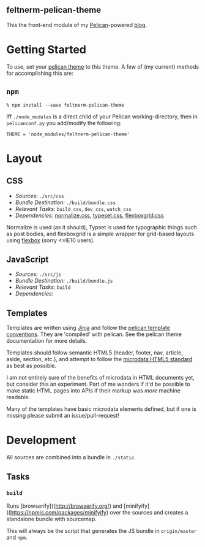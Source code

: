 feltnerm-pelican-theme
----

This the front-end module of my
[Pelican](http://pelican.readthedocs.org)-powered
[blog](blog.feltnerm.com).

# Getting Started

To use, set your [pelican theme](http://pelican.readthedocs.org/en/3.5.0/settings.html#themes) to this theme. A few of (my current) methods for accomplishing this are:

## `npm`

`% npm install --save feltnerm-pelican-theme`

Iff `./node_modules` is a direct child of your Pelican working-directory, then in `pelicanconf.py` you add/modify the following:

`THEME = 'node_modules/feltnerm-pelican-theme'`

# Layout

## CSS

- *Sources:* `./src/css`
- *Bundle Destination:* `./build/bundle.css`
- *Relevant Tasks*: `build_css`, `dev_css`, `watch_css`
- *Dependencies*: [normalize.css](https://github.com/necolas/normalize.css), [typeset.css](https://github.com/joshuarudd/typeset.css), [flexboxgrid.css](https://github.com/kristoferjoseph/flexboxgrid)

Normalize is used (as it should), Typset is used for typographic things such
as post bodies, and flexboxgrid is a simple wrapper for grid-based layouts
using [flexbox](http://caniuse.com/#search=flexbox) (sorry <=IE10 users).

## JavaScript

- *Sources:* `./src/js`
- *Bundle Destination:* `./build/bundle.js`
- *Relevant Tasks*: `build`
- *Dependencies*:

## Templates

Templates are written using [Jinja](http://jinja.pocoo.org/) and follow the
[pelican template conventions](http://pelican.readthedocs.org/en/3.5.0/themes.html#templates-and-variables). They are 'compiled' with pelican. See the
pelican theme documentation for more details.

Templates should follow semantic HTML5 (header, footer, nav, article, aside, section, etc.), and
attempt to follow the [microdata HTML5 standard](https://html.spec.whatwg.org/multipage/microdata.html) as best as possible.

I am not entirely sure of the benefits of microdata in HTML documents yet, but consider this an experiment.
Part of me wonders if it'd be
possible to make static HTML pages into APIs if their markup was _more_ machine readable.

Many of the templates have basic microdata elements defined, but if one is
missing please submit an issue/pull-request!

# Development

All sources are combined into a bundle in `./static`.

## Tasks

### <a name="tasks_build">`build`</a>

Runs [browserify]((http://browserify.org/) and [minifyify]((https://npmjs.com/packages/minifyify) over the sources and creates a
standalone bundle with sourcemap.

This will always be the script that generates the JS bundle in
`origin/master` and `npm`.
